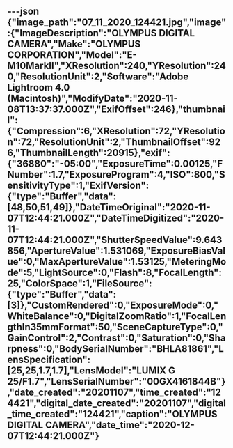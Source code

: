 ---json
{"image_path":"07_11_2020_124421.jpg","image":{"ImageDescription":"OLYMPUS DIGITAL CAMERA","Make":"OLYMPUS CORPORATION","Model":"E-M10MarkII","XResolution":240,"YResolution":240,"ResolutionUnit":2,"Software":"Adobe Lightroom 4.0 (Macintosh)","ModifyDate":"2020-11-08T13:37:37.000Z","ExifOffset":246},"thumbnail":{"Compression":6,"XResolution":72,"YResolution":72,"ResolutionUnit":2,"ThumbnailOffset":926,"ThumbnailLength":20915},"exif":{"36880":"-05:00","ExposureTime":0.00125,"FNumber":1.7,"ExposureProgram":4,"ISO":800,"SensitivityType":1,"ExifVersion":{"type":"Buffer","data":[48,50,51,49]},"DateTimeOriginal":"2020-11-07T12:44:21.000Z","DateTimeDigitized":"2020-11-07T12:44:21.000Z","ShutterSpeedValue":9.643856,"ApertureValue":1.531069,"ExposureBiasValue":0,"MaxApertureValue":1.53125,"MeteringMode":5,"LightSource":0,"Flash":8,"FocalLength":25,"ColorSpace":1,"FileSource":{"type":"Buffer","data":[3]},"CustomRendered":0,"ExposureMode":0,"WhiteBalance":0,"DigitalZoomRatio":1,"FocalLengthIn35mmFormat":50,"SceneCaptureType":0,"GainControl":2,"Contrast":0,"Saturation":0,"Sharpness":0,"BodySerialNumber":"BHLA81861","LensSpecification":[25,25,1.7,1.7],"LensModel":"LUMIX G 25/F1.7","LensSerialNumber":"00GX4161844B"},"date_created":"20201107","time_created":"124421","digital_date_created":"20201107","digital_time_created":"124421","caption":"OLYMPUS DIGITAL CAMERA","date_time":"2020-12-07T12:44:21.000Z"}
---